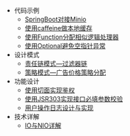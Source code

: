 
- <span class="sidebar-title">代码示例</span>
  - [SpringBoot对接Minio](/java/code-demo/springboot对接minio.md)
  - [使用caffeine做本地缓存](/java/code-demo/使用caffeine做本地缓存.md)
  - [使用Function分配相似逻辑处理器](/java/code-demo/使用Function分配相似逻辑处理器.md)
  - [使用Optional避免空指针异常](/java/code-demo/使用Optional避免空指针异常.md)
- <span class="sidebar-title">设计模式</span>
  - [责任链模式—过滤器链](/java/design-pattern/责任链模式—过滤器链.md)
  - [策略模式—广告价格策略分配](/java/design-pattern/策略模式—广告价格策略分配.md)
- <span class="sidebar-title">功能设计</span>
  - [使用切面实现鉴权](/java/functional-design/使用切面进行鉴权.md)
  - [使用JSR303实现接口必填参数校验](/java/functional-design/使用JSR303实现接口必填参数校验.md)
  - [用户操作日志设计与实现](/java/functional-design/用户操作日志设计与实现.md)
- <span class="sidebar-title">技术详解</span>
  - [IO与NIO详解](/java/tech-detail/IO与NIO详解.md)
